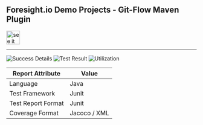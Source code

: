 
## Foresight.io Demo Projects - Git-Flow Maven Plugin

<a href="https://foresight.thundra.live/repositories/github/runforesight-demo/gitflow-maven-plugin/workflow-runs">
  <img src="https://4750167.fs1.hubspotusercontent-na1.net/hubfs/4750167/foresight-live-badge-72.png" height="36" alt="see it on foresight" />
</a>


---
![Success Details](http://foresight.service.thundra.us/public/api/v1/badge/success?repoId=949230e1-c91a-4b87-989e-6351cf4ab96f)
![Test Result](http://foresight.service.thundra.us/public/api/v1/badge/test?repoId=949230e1-c91a-4b87-989e-6351cf4ab96f)
![Utilization](http://foresight.service.thundra.us/public/api/v1/badge/utilization?repoId=949230e1-c91a-4b87-989e-6351cf4ab96f)


| Report Attribute  | Value   |
|---|---|
| Language  | Java |
| Test Framework  | Junit |
| Test Report Format | Junit |
| Coverage Format | Jacoco / XML  |
